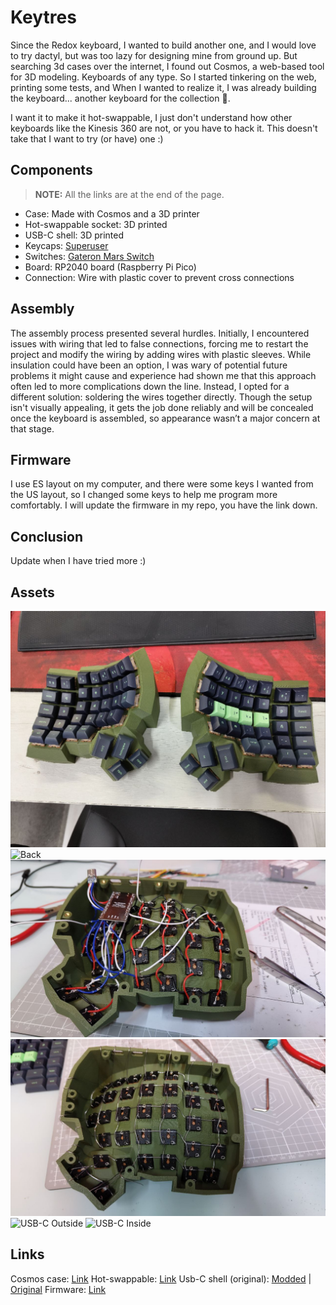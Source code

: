 # Keytres

Since the Redox keyboard, I wanted to build another one, and I would love to try
dactyl, but was too lazy for designing mine from ground up. But searching 3d
cases over the internet, I found out Cosmos, a web-based tool for 3D modeling.
Keyboards of any type. So I started tinkering on the web, printing some tests, and
When I wanted to realize it, I was already building the keyboard... another
keyboard for the collection 🎉.

I want it to make it hot-swappable, I just don't understand how other keyboards
like the Kinesis 360 are not, or you have to hack it. This doesn't take that I
want to try (or have) one :)

## Components
> **__NOTE:__** All the links are at the end of the page.

- Case: Made with Cosmos and a 3D printer
- Hot-swappable socket: 3D printed
- USB-C shell: 3D printed
- Keycaps: [Superuser](../../keycaps/superuser/README.md)
- Switches: [Gateron Mars Switch](https://keysme.com/products/gateron-mars-switch)
- Board: RP2040 board (Raspberry Pi Pico)
- Connection: Wire with plastic cover to prevent cross connections

## Assembly
The assembly process presented several hurdles. Initially, I encountered issues
with wiring that led to false connections, forcing me to restart the project
and modify the wiring by adding wires with plastic sleeves. While insulation
could have been an option, I was wary of potential future problems it might
cause and experience had shown me that this approach often led to more
complications down the line. Instead, I opted for a different solution:
soldering the wires together directly. Though the setup isn't visually
appealing, it gets the job done reliably and will be concealed once the
keyboard is assembled, so appearance wasn’t a major concern at that stage.


## Firmware
I use ES layout on my computer, and there were some keys I wanted from the US
layout, so I changed some keys to help me program more comfortably.
I will update the firmware in my repo, you have the link down.


## Conclusion
Update when I have tried more :)


## Assets
![Keyboard](./keytres.jpg)
![Back](./back.jpg)
![Wiring](./wiring_new.jpg)
![Wiring (old)](./wiring_old.jpg)
![USB-C Outside](./usbc_outside.jpg)
![USB-C Inside](./usbc_inside.jpg)

## Links
Cosmos case: [Link](https://ryanis.cool/cosmos/beta#cm:CtEBCg8SBRCAPyAnEgASABIAODEKDxIFEIBLICcSABIAEgA4HQocEgUQgFcgJxIAEgASAxCwLxIDELBfOAlAgIDUAQocEgUQgGMgJxIAEgASAxCwOxIDELBrOApAgICEAQobEgcQgG8gJ0AUEgASABIAEgIQMDgeQICOh7ACChUSBCAnQBQSBBAwIChAgI6HsAJQ9gMKHBIEEBAgExIEEKCAChICEDAwgChAgI6HsAJQjgQKERICICcSABIAOEVAKEiAtLkUGABA6IWgrvBVSNzwomAKdApSEhMQwIACIABAi4XYlhBIjYWAwN0NEhAQQCAAQJrElghIjYWAwN0NEhIIgCAgAECthdwDSJmJhJ7g3BASEwiAICAAQOKD2NABSOmTnJeg8BE4ABgCIgoIyAEQyAEYACAAMIAwQJ+NnK3wM0imqeDG8LMIIgYYhAcg+guCAQeCAQCCAY8DWEdoAHIHkAHlAhDlAg==)
Hot-swappable: [Link](https://github.com/stingray127/handwirehotswap)
Usb-C shell (original): [Modded](./TypeCShell.stl) | [Original](https://makerworld.com/en/models/897484-type-c-shell-for-female-usb-connector-board?from=search#profileId-855812)
Firmware: [Link](https://github.com/TheJltres/keytres)
